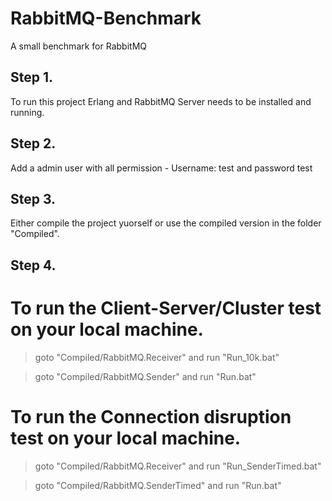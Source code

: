 # RabbitMQ-Benchmark
A small benchmark for RabbitMQ

Step 1.
-----
To run this project Erlang and RabbitMQ Server needs to be installed and running.

Step 2.
-----
Add a admin user with all permission - Username: test and password test

Step 3.
-----
Either compile the project yuorself or use the compiled version in the folder "Compiled". 

Step 4.
-----
# To run the Client-Server/Cluster test on your local machine.

> goto "Compiled/RabbitMQ.Receiver" and run "Run_10k.bat"

> goto "Compiled/RabbitMQ.Sender" and run "Run.bat"

# To run the Connection disruption test on your local machine.

> goto "Compiled/RabbitMQ.Receiver" and run "Run_SenderTimed.bat"

> goto "Compiled/RabbitMQ.SenderTimed" and run "Run.bat"
